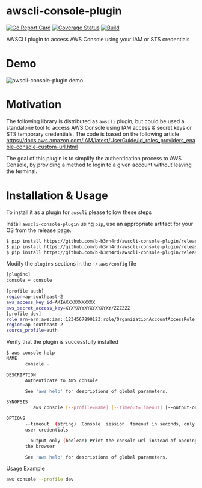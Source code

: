 # awscli-console-plugin 
[![Go Report Card](https://goreportcard.com/badge/github.com/b-b3rn4rd/awscli-console-plugin)](https://goreportcard.com/report/github.com/b-b3rn4rd/awscli-console-plugin) 
[![Coverage Status](https://coveralls.io/repos/github/b-b3rn4rd/awscli-console-plugin/badge.svg?branch=master)](https://coveralls.io/github/b-b3rn4rd/awscli-console-plugin?branch=master)
[![Build](https://github.com/b-b3rn4rd/awscli-console-plugin/workflows/Go/badge.svg)](https://github.com/b-b3rn4rd/awscli-console-plugin/actions?query=workflow%3AGo+branch%3Amaster)

AWSCLI plugin to access AWS Console using your IAM or STS credentials

# Demo
![awscli-console-plugin demo](console.gif)
# Motivation
The following library is distributed as `awscli` plugin, but could be used a standalone tool to access AWS Console
using IAM access & secret keys or STS temporary credentials.
The code is based on the following article https://docs.aws.amazon.com/IAM/latest/UserGuide/id_roles_providers_enable-console-custom-url.html

The goal of this plugin is to simplify the authentication process to AWS Console, by providing a method to login to a given account without leaving the terminal.

# Installation & Usage
To install it as a plugin for `awscli` please follow these steps

Install `awscli-console-plugin` using `pip`, use an appropriate artifact for your OS from the release page. 
```bash
$ pip install https://github.com/b-b3rn4rd/awscli-console-plugin/releases/download/1.1.0/awscli-console-plugin_1.1.0_Darwin_x86_64.zip # MacOS
$ pip install https://github.com/b-b3rn4rd/awscli-console-plugin/releases/download/1.1.0/awscli-console-plugin_1.1.0_Linux_x86_64.zip # Linux
$ pip install https://github.com/b-b3rn4rd/awscli-console-plugin/releases/download/1.1.0/awscli-console-plugin_1.1.0_Windows_x86_64.zip # Windows
```

Modify the `plugins` sections in the `~/.aws/config` file
```bash
[plugins]
console = console

[profile auth]
region=ap-southeast-2
aws_access_key_id=AKIAXXXXXXXXXXX
aws_secret_access_key=XYXYXYYXYXYXYXYXY/ZZZZZZ
[profile dev]
role_arn=arn:aws:iam::1234567890123:role/OrganizationAccountAccessRole
region=ap-southeast-2
source_profile=auth
```

Verify that the plugin is successfully installed
```bash
$ aws console help
NAME
       console -

DESCRIPTION
       Authenticate to AWS console

       See 'aws help' for descriptions of global parameters.

SYNOPSIS
          aws console [--profile=Name] [--timeout=Timeout] [--output-only=true|false]

OPTIONS
       --timeout  (string)  Console  session  timeout in seconds, only for IAM
       user credentials

       --output-only (boolean) Print the console url instead of opening it  in
       the browser

       See 'aws help' for descriptions of global parameters.
```

Usage Example
```bash
aws console --profile dev
```
